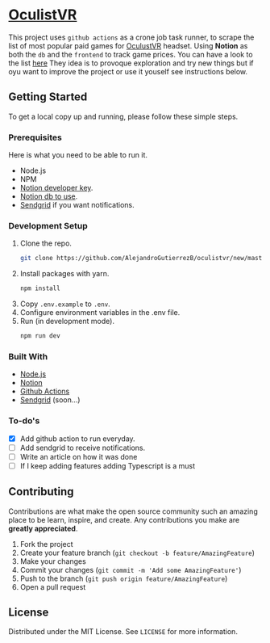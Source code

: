 # [OculistVR](https://www.notion.so/1ffc01f1b8b54c79ac3714bca536e63e)

This project uses `github actions` as a crone job task runner, to scrape the list of most popular paid games for [OculustVR](https://www.oculus.com/experiences/quest/section/274907549851488/#/?_k=d97dn6) headset. Using **Notion** as both the `db` and the `frontend` to track game prices.
You can have a look to the list [here](https://www.notion.so/1ffc01f1b8b54c79ac3714bca536e63e)
They idea is to provoque exploration and try new things but if oyu want to improve the project or use it youself see instructions below.

<!-- GETTING STARTED -->

## Getting Started

To get a local copy up and running, please follow these simple steps.

### Prerequisites

Here is what you need to be able to run it.

- Node.js
- NPM
- [Notion developer key](https://developers.notion.com/docs/getting-started).
- [Notion db to use](https://stackoverflow.com/questions/67728038/where-to-find-database-id-for-my-database-in-notion).
- [Sendgrid](https://docs.sendgrid.com/ui/account-and-settings/api-keys) if you want notifications.

### Development Setup

1. Clone the repo.
   ```sh
   git clone https://github.com/AlejandroGutierrezB/oculistvr/new/master?readme=1
   ```
2. Install packages with yarn.
   ```sh
   npm install
   ```
3. Copy `.env.example` to `.env`.
4. Configure environment variables in the .env file.
5. Run (in development mode).
   ```sh
   npm run dev
   ```

<!-- STACK -->

### Built With

- [Node.js](https://nodejs.org/)
- [Notion](https://www.notion.so/)
- [Github Actions](https://github.com/features/actions)
- [Sendgrid](https://sendgrid.com/) (soon...)

<!-- Roadmap -->

### To-do's

- [x] Add github action to run everyday.
- [ ] Add sendgrid to receive notifications.
- [ ] Write an article on how it was done
- [ ] If I keep adding features adding Typescript is a must

<!-- CONTRIBUTING -->

## Contributing

Contributions are what make the open source community such an amazing place to be learn, inspire, and create. Any contributions you make are **greatly appreciated**.

1. Fork the project
2. Create your feature branch (`git checkout -b feature/AmazingFeature`)
3. Make your changes
4. Commit your changes (`git commit -m 'Add some AmazingFeature'`)
5. Push to the branch (`git push origin feature/AmazingFeature`)
6. Open a pull request

<!-- LICENSE -->

## License

Distributed under the MIT License. See `LICENSE` for more information.
